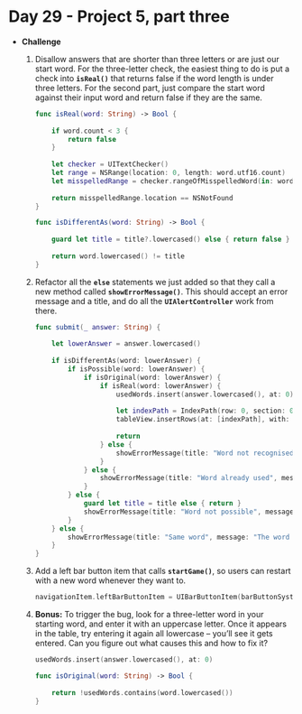 # Day 29 - Project 5, part three

- **Challenge**
    1. Disallow answers that are shorter than three letters or are just our start word. For the three-letter check, the easiest thing to do is put a check into **`isReal()`** that returns false if the word length is under three letters. For the second part, just compare the start word against their input word and return false if they are the same.

        ```swift
        func isReal(word: String) -> Bool {
                
            if word.count < 3 {
                return false
            }
            
            let checker = UITextChecker()
            let range = NSRange(location: 0, length: word.utf16.count)
            let misspelledRange = checker.rangeOfMisspelledWord(in: word, range: range, startingAt: 0, wrap: false, language: "en")
            
            return misspelledRange.location == NSNotFound
        }
        ```

        ```swift
        func isDifferentAs(word: String) -> Bool {
                
            guard let title = title?.lowercased() else { return false }
            
            return word.lowercased() != title
        }
        ```

    2. Refactor all the **`else`** statements we just added so that they call a new method called **`showErrorMessage()`**. This should accept an error message and a title, and do all the **`UIAlertController`** work from there.

        ```swift
        func submit(_ answer: String) {
                
            let lowerAnswer = answer.lowercased()
                    
            if isDifferentAs(word: lowerAnswer) {
                if isPossible(word: lowerAnswer) {
                    if isOriginal(word: lowerAnswer) {
                        if isReal(word: lowerAnswer) {
                            usedWords.insert(answer.lowercased(), at: 0)
                            
                            let indexPath = IndexPath(row: 0, section: 0)
                            tableView.insertRows(at: [indexPath], with: .automatic)
                            
                            return
                        } else {
                            showErrorMessage(title: "Word not recognised", message: "You can't just make them up, you know!")
                        }
                    } else {
                        showErrorMessage(title: "Word already used", message: "Be more original!")
                    }
                } else {
                    guard let title = title else { return }
                    showErrorMessage(title: "Word not possible", message: "You can't spell that word from \(title.lowercased())")
                }
            } else {
                showErrorMessage(title: "Same word", message: "The word needs to be different from the given word.")
            }
        }
        ```

    3. Add a left bar button item that calls **`startGame()`**, so users can restart with a new word whenever they want to.

        ```swift
        navigationItem.leftBarButtonItem = UIBarButtonItem(barButtonSystemItem: .refresh, target: self, action: #selector(startGame))
        ```

    4. **Bonus:** To trigger the bug, look for a three-letter word in your starting word, and enter it with an uppercase letter. Once it appears in the table, try entering it again all lowercase – you’ll see it gets entered. Can you figure out what causes this and how to fix it?

        ```swift
        usedWords.insert(answer.lowercased(), at: 0)
        ```

        ```swift
        func isOriginal(word: String) -> Bool {
                
            return !usedWords.contains(word.lowercased())
        }
        ```
